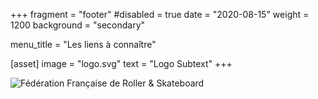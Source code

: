 +++
fragment = "footer"
#disabled = true
date = "2020-08-15"
weight = 1200
background = "secondary"

menu_title = "Les liens à connaître"

[asset]
  image = "logo.svg"
  text = "Logo Subtext"
+++


![Fédération Française de Roller & Skateboard](/images/logo_ffrs_2018_2.png)
